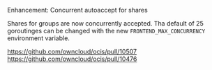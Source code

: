 Enhancement: Concurrent autoaccept for shares

Shares for groups are now concurrently accepted. Tha default of 25 goroutinges can be changed with the new `FRONTEND_MAX_CONCURRENCY` environment variable.

https://github.com/owncloud/ocis/pull/10507
https://github.com/owncloud/ocis/pull/10476
